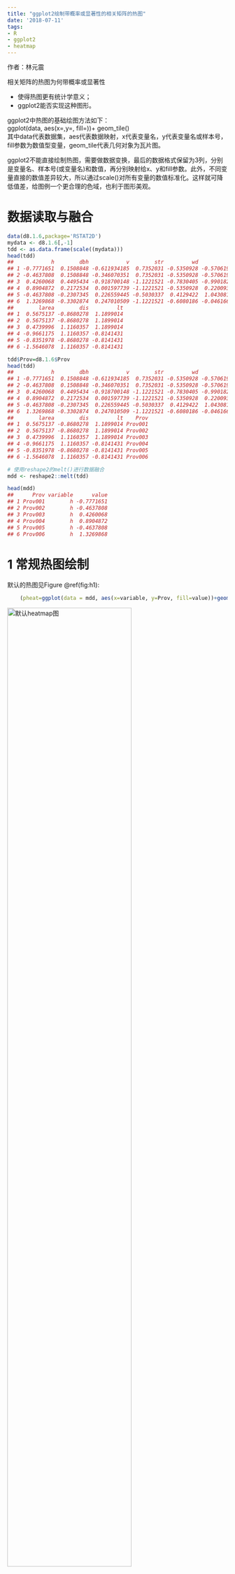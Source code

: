 ```yaml
---
title: "ggplot2绘制带概率或显著性的相关矩阵的热图"
date: '2018-07-11'
tags:
- R
- ggplot2
- heatmap
---
```


作者：林元震

相关矩阵的热图为何带概率或显著性

-   使得热图更有统计学意义；
-   ggplot2能否实现这种图形。

<!--more-->
ggplot2中热图的基础绘图方法如下：  
ggplot(data, aes(x=,y=, fill=))+ geom\_tile()  
其中data代表数据集，aes代表数据映射，x代表变量名，y代表变量名或样本号，fill参数为数值型变量，geom\_tile代表几何对象为瓦片图。

ggplot2不能直接绘制热图，需要做数据变换，最后的数据格式保留为3列，分别是变量名、样本号(或变量名)和数值，再分别映射给x、y和fill参数。此外，不同变量直接的数值差异较大，所以通过scale()对所有变量的数值标准化。这样就可降低值差，给图例一个更合理的色域，也利于图形美观。

数据读取与融合
==============
``` R
data(d8.1.6,package='RSTAT2D')
mydata <- d8.1.6[,-1]
tdd <- as.data.frame(scale((mydata)))
head(tdd)
##            h        dbh            v        str         wd          tw
## 1 -0.7771651  0.1508848 -0.611934185  0.7352031 -0.5350928 -0.57061982
## 2 -0.4637808  0.1508848 -0.346070351  0.7352031 -0.5350928 -0.57061982
## 3  0.4260068  0.4495434 -0.918700148 -1.1221521 -0.7830405 -0.99018209
## 4  0.8904872  0.2172534  0.001597739 -1.1221521 -0.5350928  0.22009369
## 5 -0.4637808 -0.2307345  0.226559445 -0.5030337  0.4129422  1.04308123
## 6  1.3269868 -0.3302874  0.247010509 -1.1221521 -0.6080186 -0.04616698
##        larea        dis         lt
## 1  0.5675137 -0.8680278  1.1899014
## 2  0.5675137 -0.8680278  1.1899014
## 3  0.4739996  1.1160357  1.1899014
## 4 -0.9661175  1.1160357 -0.8141431
## 5 -0.8351978 -0.8680278 -0.8141431
## 6 -1.5646078  1.1160357 -0.8141431

tdd$Prov=d8.1.6$Prov
head(tdd)
##            h        dbh            v        str         wd          tw
## 1 -0.7771651  0.1508848 -0.611934185  0.7352031 -0.5350928 -0.57061982
## 2 -0.4637808  0.1508848 -0.346070351  0.7352031 -0.5350928 -0.57061982
## 3  0.4260068  0.4495434 -0.918700148 -1.1221521 -0.7830405 -0.99018209
## 4  0.8904872  0.2172534  0.001597739 -1.1221521 -0.5350928  0.22009369
## 5 -0.4637808 -0.2307345  0.226559445 -0.5030337  0.4129422  1.04308123
## 6  1.3269868 -0.3302874  0.247010509 -1.1221521 -0.6080186 -0.04616698
##        larea        dis         lt    Prov
## 1  0.5675137 -0.8680278  1.1899014 Prov001
## 2  0.5675137 -0.8680278  1.1899014 Prov002
## 3  0.4739996  1.1160357  1.1899014 Prov003
## 4 -0.9661175  1.1160357 -0.8141431 Prov004
## 5 -0.8351978 -0.8680278 -0.8141431 Prov005
## 6 -1.5646078  1.1160357 -0.8141431 Prov006

# 使用reshape2的melt()进行数据融合
mdd <- reshape2::melt(tdd)

head(mdd)
##      Prov variable      value
## 1 Prov001        h -0.7771651
## 2 Prov002        h -0.4637808
## 3 Prov003        h  0.4260068
## 4 Prov004        h  0.8904872
## 5 Prov005        h -0.4637808
## 6 Prov006        h  1.3269868
``` 
1 常规热图绘制
==============

默认的热图见Figure @ref(fig:h1):
``` R
    (pheat=ggplot(data = mdd, aes(x=variable, y=Prov, fill=value))+geom_tile())
``` 
<img src="/../../../../../../programming/r/heatmap1-for-correlation-p-value-in-ggplot2_files/figure-html/h1-1.png" alt="默认heatmap图" width="75%" />
<p class="caption">
默认heatmap图
</p>

由于采用默认的填充色，色差较小，热图效果不好，这时可设置渐变色来加以调整。
``` R
    pheat+ scale_fill_gradientn(colours = terrain.colors(20))
``` 
<img src="/../../../../../../programming/r/heatmap1-for-correlation-p-value-in-ggplot2_files/figure-html/h2-1.png" alt="heatmap图-修改色差" width="75%" />
<p class="caption">
heatmap图-修改色差
</p>

2 常规相关图绘制
================

ggplot2中相关图的绘图方法如下：  
ggplot(data, aes(x=,y=, fill=))+ geom\_tile()  
其中data代表数据集，aes代表数据映射，x代表变量名，y代表变量名，fill参数为数值型变量，geom\_tile代表几何对象为瓦片图。

``` R
    mcor <- round(cor(mydata),2)

    cormat <- melt(mcor)

    (pcorr=ggplot(data = cormat, aes(x=Var1, y=Var2, fill=value)) + 
      geom_tile()+scale_fill_gradient2(low="darkred", high="darkgreen"))
``` 
<img src="/../../../../../../programming/r/heatmap1-for-correlation-p-value-in-ggplot2_files/figure-html/h3-1.png" alt="默认相关图" width="75%" />
<p class="caption">
默认相关图
</p>

从生成的相关图看出，相关值正负排列比较混乱，因此可以对相关矩阵进行重排序(自定义函数)，然后再绘制相关图。
``` R
    reorder_cormat <- function(cormat){
      dd <- as.dist((1-cormat)/2)
      hc <- hclust(dd)
      cormat <-cormat[hc$order, hc$order]
    }
    mcor1=reorder_cormat(mcor)
    cormat1 <- melt(mcor1)

    pcorr %+% cormat1
``` 
<img src="/../../../../../../programming/r/heatmap1-for-correlation-p-value-in-ggplot2_files/figure-html/h4-1.png" alt="相关图-聚类排序" width="75%" />
<p class="caption">
相关图-聚类排序
</p>

3 将热图与相关图合在一起
========================

ggplot2不能直接绘制热图与相关图的结合图，这时，可以自行编程heatmap1()来实现。具体代码见本文的最后。
``` R
    heatmap1(mydata,type='data',Sig=FALSE,Nbreaks = 8)
``` 
<img src="/../../../../../../programming/r/heatmap1-for-correlation-p-value-in-ggplot2_files/figure-html/h5-1.png" alt="heatmap相关图" width="75%" />
<p class="caption">
heatmap相关图
</p>

注：Nbreaks控制图例的显示数量。

将p值和显著性添加到图形中。
``` R
    heatmap1(mydata,type='data',Sig=TRUE,Nbreaks = 8)
``` 
<img src="/../../../../../../programming/r/heatmap1-for-correlation-p-value-in-ggplot2_files/figure-html/h6-1.png" alt="heatmap相关图-p值和显著性" width="75%" />
<p class="caption">
heatmap相关图-p值和显著性
</p>

现在对相关矩阵进行聚类排序。
``` R
    heatmap1(mydata,type='data',Sig=TRUE,order=TRUE,Nbreaks = 6)
``` 
<img src="/../../../../../../programming/r/heatmap1-for-correlation-p-value-in-ggplot2_files/figure-html/h7-1.png" alt="heatmap相关图-p值和显著性-聚类排序" width="75%" />
<p class="caption">
heatmap相关图-p值和显著性-聚类排序
</p>

事实上，除了数据集和相关矩阵，heatmap1()函数可以绘制任意矩阵和代标签的另一个矩阵，下述举一个简单的例子，当然读者应当明白下述例子没有什么科学意义。
``` R
    set.seed(2018)
    # 生成11×11的随机值矩阵label
    label<-matrix(runif(121),nrow=11)
    label<-round(label,2)

    heatmap1(label)
``` 
<img src="/../../../../../../programming/r/heatmap1-for-correlation-p-value-in-ggplot2_files/figure-html/h8-1.png" alt="heatmap1随意矩阵图" width="75%" />
<p class="caption">
heatmap1随意矩阵图
</p>
``` R
    # 两个矩阵的粘贴
    matrix.ps<-function(a,b){
      # matrix a and b should have the same dim
      N=nrow(a)#=nrow(b)
      a=round(a,2) # matrix a must be numeric
                   # matrix b should be character
      c=matrix(0,nrow=N,ncol=N)
      for(i in 1:N){
        for(j in 1:N) c[i,j]=paste(a[i,j],b[i,j],sep='\n ')
      }
      return(c)
    }

    sig<-c('*','','.','**','***')
    b<-matrix(sig,nrow=11,ncol=11)

    # 生成标签矩阵
    label2<-matrix.ps(label,b)
    heatmap1(label,type='matrix',df.label=label2,
            gtitle='corr',Nbreaks = 8)
``` 
<img src="/../../../../../../programming/r/heatmap1-for-correlation-p-value-in-ggplot2_files/figure-html/h9-1.png" alt="heatmap1随意矩阵图及其标签矩阵" width="75%" />
<p class="caption">
heatmap1随意矩阵图及其标签矩阵
</p>

当然，也可以对之前的示例mydata上添加随意的标签矩阵，而不是p值和显著性。
``` R
    # 生成9×9的随意标签矩阵
    label3=label2[1:9,1:9]
    heatmap1(mydata,type='data',df.label=label3,Nbreaks = 6)
``` 
<img src="/../../../../../../programming/r/heatmap1-for-correlation-p-value-in-ggplot2_files/figure-html/h10-1.png" alt="heatmap相关图-任意标签" width="75%" />
<p class="caption">
heatmap相关图-任意标签
</p>

通过上述示例可知，ggplot2包确实功能很强大，我自编的函数heatmap1()可以用于绘制遗传评估方面生成的遗传相关矩阵及其显著性，下回找个时间演示一下。

heatmap1()的具体代码如下：
``` R
    #' Create a Heatmap
    #' 
    #' Function creates a correlation heatmap using ggplot2 given a data.frame
    #' 
    #' @param df A data.frame or matrix containing only numeric data.
    #' @param type Identify df to be 'matrix'(default) or 'data'.
    #' @param df.label A matrix for heatmap labels.
    #' @param gtitle guide or legend title.
    #' @param Nbreaks A number controls legend breaks.
    #' @param Sig Logical, if TRUE put pvalue and sig level for heatmap labels. 
    #' @param data.only Logical, if TRUE returns correlation and pvalue.

    heatmap1 <- 
      function(df,type='matrix', df.label=NULL,gtitle=NULL,
               Nbreaks=NULL,Sig= FALSE,order=FALSE,
               data.only = FALSE) {  
        require(ggplot2) # ggplot2
        require(reshape2) # melt data
        require(agricolae) # count corr and p.value
        
        reorder_cormat <- function(cormat){
          dd <- as.dist((1-cormat)/2)
          hc <- hclust(dd)
          cormat <-cormat[hc$order, hc$order]
        }
        
        if(is.null(gtitle)) gtitle<-'legend'
        
        if(type=='data') {
          #dNN=nrow(df)
          df.cor.p<-correlation(df)
          df1<-df.cor.p$correlation
          df1.p<-df.cor.p$pvalue#-diag(dNN)
          
          if(order==TRUE){
            df1<-reorder_cormat(df1)
            nm1<-rownames(df1)
            df1.p<-df1.p[nm1,nm1]
          }
        }
        
        if(type=='matrix') df1<-df
        
        if(type=='corr.matrix') {
          df1<-df
          if(order==TRUE){
            df1<-reorder_cormat(df)
            nm1<-rownames(df1)
            if(!is.null(df.label)) df.label<-df.label[nm1,nm1]
          }
        }
        
        test <- melt(df1)
        
        if(type=='data'){
          test$p.value<-round(melt(df1.p)$value,2)
          ra<-abs(test$p.value)
          
          NN<-nrow(test)
          prefix<-rep('',NN)
          for(i in 1:NN){
            if(ra[i]<=0.1)    prefix[i] <- '.'
            if(ra[i]<=0.05)   prefix[i] <- '*'
            if(ra[i]<=0.01)   prefix[i] <- '**'
            if(ra[i]<=0.001)  prefix[i] <- '***'
          }
          ra1<-paste(test$p.value,prefix,sep='\n')
          test$rp<-ra1
        }
        
        if(is.null(df.label)) {
          if(Sig==FALSE) test.label=round(test$value,2)
          else test.label<-test$rp
        } 
        if(!is.null(df.label)) {test1<-melt(df.label)
        if(is.numeric(test1$value)) test.label<-round(test1$value,2)
        else test.label<-test1$value
        }
        
        p1<-ggplot(test,aes(x=Var1,y=Var2,fill=value,label=test.label))+ 
          geom_tile() + 
          geom_text() +
          labs(x="",y="",fill=gtitle)
        
        if(is.null(Nbreaks)) p1<-p1+scale_fill_distiller(palette="Spectral",
                                                         trans = "reverse",
                                                         guide = "legend")
        
        if(!is.null(Nbreaks)) { 
          bv<-unique(test$value)
          bv<-bv[order(bv)]
          Nbv<-length(bv)
          nn<-seq(2,Nbv-1,by=Nbreaks)
          bv1<-bv[c(1,nn,Nbv)]
          bv2<-rev(bv1)
          
          p1<-p1+scale_fill_distiller(palette = "Spectral", 
                                      trans = "reverse",
                                      breaks = bv1,
                                      guide = "legend")
        }
        
        
        if(data.only) {
          return(test)
        }
        print(p1)
      }
``` 